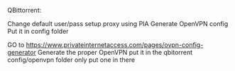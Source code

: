QBittorrent:

Change default user/pass
setup proxy using PIA
Generate OpenVPN config 
Put it in config folder


GO to https://www.privateinternetaccess.com/pages/ovpn-config-generator
Generate the proper OpenVPN
put it in the qbitorrent config/openvpn folder 
    only put one in there